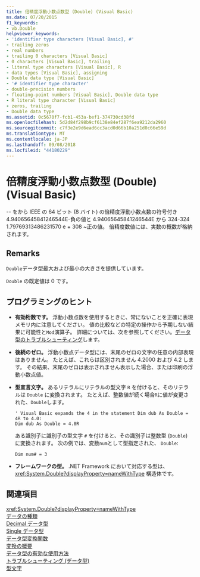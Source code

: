 ```yaml
---
title: 倍精度浮動小数点数型 (Double) (Visual Basic)
ms.date: 07/20/2015
f1_keywords:
- vb.Double
helpviewer_keywords:
- 'identifier type characters [Visual Basic], #'
- trailing zeros
- real numbers
- trailing 0 characters [Visual Basic]
- 0 characters [Visual Basic], trailing
- literal type characters [Visual Basic], R
- data types [Visual Basic], assigning
- Double data type [Visual Basic]
- '# identifier type character'
- double-precision numbers
- floating-point numbers [Visual Basic], Double data type
- R literal type character [Visual Basic]
- zeros, trailing
- Double data type
ms.assetid: 0c5670f7-fcb1-453a-bef1-374730cd38fd
ms.openlocfilehash: 5d2d84f298b9cf6138e84ef287f6ea9212da2960
ms.sourcegitcommit: c7f3e2e9d6ead6cc3acd0d66b10a251d0c66e59d
ms.translationtype: MT
ms.contentlocale: ja-JP
ms.lasthandoff: 09/08/2018
ms.locfileid: "44180229"
---
```

# <a name="double-data-type-visual-basic"></a>倍精度浮動小数点数型 (Double) (Visual Basic)
-- をから IEEE の 64 ビット (8 バイト) の倍精度浮動小数点数の符号付き 4.94065645841246544E-負の値と 4.94065645841246544E から 324-324 1.79769313486231570 e + 308 ~正の値。 倍精度数値には、実数の概数が格納されます。  
  
## <a name="remarks"></a>Remarks  
 `Double`データ型最大および最小の大きさを提供しています。  
  
 `Double` の既定値は 0 です。  
  
## <a name="programming-tips"></a>プログラミングのヒント  
  
-   **有効桁数です。** 浮動小数点数を使用するときに、常にないことを正確に表現メモリ内に注意してください。 値の比較などの特定の操作から予期しない結果に可能性と`Mod`演算子。 詳細については、次を参照してください。[データ型のトラブルシューティング](../../../visual-basic/programming-guide/language-features/data-types/troubleshooting-data-types.md)します。  
  
-   **後続のゼロ。** 浮動小数点データ型には、末尾のゼロの文字の任意の内部表現はありません。 たとえば、これらは区別されません 4.2000 および 4.2 します。 その結果、末尾のゼロは表示されません表示した場合、または印刷の浮動小数点値。  
  
-   **型宣言文字。** あるリテラルにリテラルの型文字 `R` を付けると、そのリテラルは `Double` に変換されます。 たとえば、整数値が続く場合`R`に値が変更された、`Double`します。  
  
    ```  
    ' Visual Basic expands the 4 in the statement Dim dub As Double = 4R to 4.0:  
    Dim dub As Double = 4.0R  
    ```  
  
     ある識別子に識別子の型文字 `#` を付けると、その識別子は整数型 (`Double`) に変換されます。 次の例では、変数`num`として型指定された、 `Double`:  
  
    ```  
    Dim num# = 3  
    ```  
  
-   **フレームワークの型。** .NET Framework において対応する型は、<xref:System.Double?displayProperty=nameWithType> 構造体です。  
  
## <a name="see-also"></a>関連項目  
 <xref:System.Double?displayProperty=nameWithType>  
 [データの種類](../../../visual-basic/language-reference/data-types/index.md)  
 [Decimal データ型](../../../visual-basic/language-reference/data-types/decimal-data-type.md)  
 [Single データ型](../../../visual-basic/language-reference/data-types/single-data-type.md)  
 [データ型変換関数](../../../visual-basic/language-reference/functions/type-conversion-functions.md)  
 [変換の概要](../../../visual-basic/language-reference/keywords/conversion-summary.md)  
 [データ型の有効な使用方法](../../../visual-basic/programming-guide/language-features/data-types/efficient-use-of-data-types.md)  
 [トラブルシューティング (データ型)](../../../visual-basic/programming-guide/language-features/data-types/troubleshooting-data-types.md)  
 [型文字](../../../visual-basic/programming-guide/language-features/data-types/type-characters.md)
